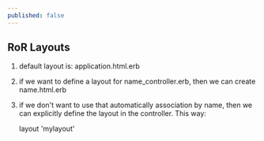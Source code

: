 ```yaml
---
published: false
---
```


## RoR Layouts

1. default layout is: application.html.erb

2. if we want to define a layout for name_controller.erb, then we can create name.html.erb

3. if we don't want to use that automatically association by name, then we can explicitly define the layout in the controller. This way:

    layout 'mylayout'


